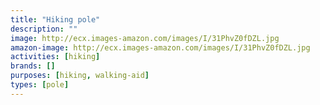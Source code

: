 ```yaml
---
title: "Hiking pole"
description: ""
image: http://ecx.images-amazon.com/images/I/31PhvZ0fDZL.jpg
amazon-image: http://ecx.images-amazon.com/images/I/31PhvZ0fDZL.jpg
activities: [hiking]
brands: []
purposes: [hiking, walking-aid]
types: [pole]
---
```

